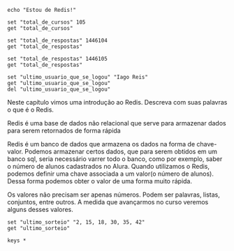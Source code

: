 ```shell
echo "Estou de Redis!"
```

```shell
set "total_de_cursos" 105
get "total_de_cursos"
```

```shell
set "total_de_respostas" 1446104
get "total_de_respostas"

set "total_de_respostas" 1446105
get "total_de_respostas"
```

```shell
set "ultimo_usuario_que_se_logou" "Iago Reis"
get "ultimo_usuario_que_se_logou"
del "ultimo_usuario_que_se_logou"
```



Neste capítulo vimos uma introdução ao Redis. Descreva com suas palavras o que é o Redis.


Redis é uma base de dados não relacional que serve para armazenar dados para serem retornados de forma rápida

Redis é um banco de dados que armazena os dados na forma de chave-valor. Podemos armazenar certos dados, que para serem obtidos em um banco sql, seria necessário varrer todo o banco, como por exemplo, saber o número de alunos cadastrados no Alura. Quando utilizamos o Redis, podemos definir uma chave associada a um valor(o número de alunos). Dessa forma podemos obter o valor de uma forma muito rápida.

Os valores não precisam ser apenas números. Podem ser palavras, listas, conjuntos, entre outros. A medida que avançarmos no curso veremos alguns desses valores.


```shell
set "ultimo_sorteio" "2, 15, 18, 30, 35, 42"
get "ultimo_sorteio"
```


```shell
keys *
```

```shell

```

```shell

```

